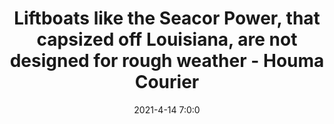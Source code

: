 ---
"title": "Liftboats like the Seacor Power, that capsized off Louisiana, are not designed for rough weather - Houma Courier"
"date": "2021-4-14 7:0:0"
"feed_name": "GOOGLENEWS"
"feed_website": "https://news.google.com/search?q=drilling%2Bincident&hl=en-US&gl=US&ceid=US:en"
"feed_rss": "https://news.google.com/rss/search?q=drilling%2Bincident&hl=en-US&gl=US&ceid=US:en"
"link": "https://www.houmatoday.com/story/news/2021/04/14/seacor-power-lift-boat-capsized-louisiana-what-kind/7230210002/"
"file": "_posts/2021-4-14-7-0-0_GOOGLENEWS_3afeece9989396361403a94a9d29faecac8f0eeb.md"
"accident": "0"
"drilling": "0"
---